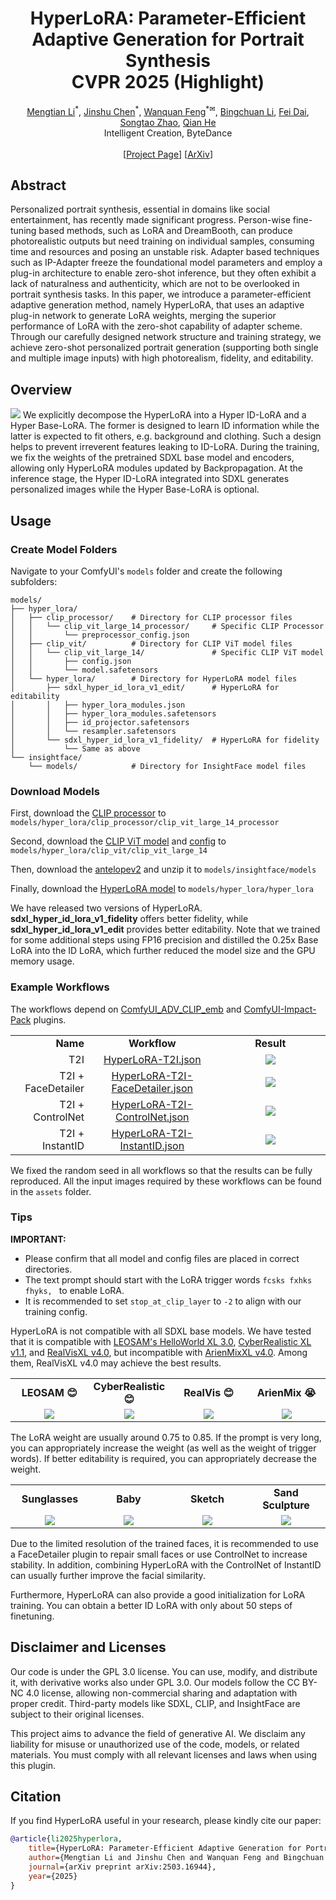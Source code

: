 # <div align="center">HyperLoRA: Parameter-Efficient Adaptive Generation for Portrait Synthesis<br>CVPR 2025 (Highlight)</div>
<div align="center">
    <a href="https://lemonsky1995.github.io/" target="_blank">Mengtian Li</a><sup>*</sup>,
    <a href="https://openreview.net/profile?id=~Jinshu_Chen2" target="_blank">Jinshu Chen</a><sup>*</sup>,
    <a href="https://wanquanf.github.io/" target="_blank">Wanquan Feng</a><sup>*✉</sup>,
    <a href="https://scholar.google.com/citations?user=ac5Se6QAAAAJ" target="_blank">Bingchuan Li</a>,
    <a href="https://openreview.net/profile?id=~Fei_Dai1" target="_blank">Fei Dai</a>,
    <a href="https://openreview.net/profile?id=~Songtao_Zhao1" target="_blank">Songtao Zhao</a>,
    <a href="https://scholar.google.com/citations?user=9rWWCgUAAAAJ" target="_blank">Qian He</a>
    <br>
    Intelligent Creation, ByteDance
</div>
<br>
<div align="center">
    [<a href="https://lemonsky1995.github.io/hyperlora/" target="_blank">Project Page</a>]
    [<a href="https://arxiv.org/abs/2503.16944" target="_blank">ArXiv</a>]
</div>

## Abstract
Personalized portrait synthesis, essential in domains like social entertainment, has recently made significant progress. Person-wise fine-tuning based methods, such as LoRA and DreamBooth, can produce photorealistic outputs but need training on individual samples, consuming time and resources and posing an unstable risk. Adapter based techniques such as IP-Adapter freeze the foundational model parameters and employ a plug-in architecture to enable zero-shot inference, but they often exhibit a lack of naturalness and authenticity, which are not to be overlooked in portrait synthesis tasks. In this paper, we introduce a parameter-efficient adaptive generation method, namely HyperLoRA, that uses an adaptive plug-in network to generate LoRA weights, merging the superior performance of LoRA with the zero-shot capability of adapter scheme. Through our carefully designed network structure and training strategy, we achieve zero-shot personalized portrait generation (supporting both single and multiple image inputs) with high photorealism, fidelity, and editability.

## Overview
![](assets/overview.jpg)
We explicitly decompose the HyperLoRA into a Hyper ID-LoRA and a Hyper Base-LoRA. The former is designed to learn ID information while the latter is expected to fit others, e.g. background and clothing. Such a design helps to prevent irreverent features leaking to ID-LoRA. During the training, we fix the weights of the pretrained SDXL base model and encoders, allowing only HyperLoRA modules updated by Backpropagation. At the inference stage, the Hyper ID-LoRA integrated into SDXL generates personalized images while the Hyper Base-LoRA is optional.

## Usage
### Create Model Folders
Navigate to your ComfyUI's ```models``` folder and create the following subfolders:
```
models/
├── hyper_lora/
│   ├── clip_processor/    # Directory for CLIP processor files
│   │   └── clip_vit_large_14_processor/     # Specific CLIP Processor
│   │       └── preprocessor_config.json
│   ├── clip_vit/          # Directory for CLIP ViT model files
│   │   └── clip_vit_large_14/               # Specific CLIP ViT model
│   │       ├── config.json
│   │       └── model.safetensors
│   └── hyper_lora/        # Directory for HyperLoRA model files
│       ├── sdxl_hyper_id_lora_v1_edit/      # HyperLoRA for editability
│       │   ├── hyper_lora_modules.json
│       │   ├── hyper_lora_modules.safetensors
│       │   ├── id_projector.safetensors
│       │   └── resampler.safetensors
│       └── sdxl_hyper_id_lora_v1_fidelity/  # HyperLoRA for fidelity
│           └── Same as above
└── insightface/
    └── models/            # Directory for InsightFace model files
```

### Download Models
First, download the [CLIP processor](https://huggingface.co/openai/clip-vit-large-patch14/raw/main/preprocessor_config.json) to ```models/hyper_lora/clip_processor/clip_vit_large_14_processor```

Second, download the [CLIP ViT model](https://huggingface.co/openai/clip-vit-large-patch14/resolve/main/model.safetensors) and [config](https://huggingface.co/openai/clip-vit-large-patch14/raw/main/config.json) to ```models/hyper_lora/clip_vit/clip_vit_large_14```

Then, download the [antelopev2](https://github.com/deepinsight/insightface/tree/master/python-package#model-zoo) and unzip it to ```models/insightface/models```

Finally, download the [HyperLoRA model](https://huggingface.co/bytedance-research/HyperLoRA) to ```models/hyper_lora/hyper_lora```

We have released two versions of HyperLoRA. <b>sdxl_hyper_id_lora_v1_fidelity</b> offers better fidelity, while <b>sdxl_hyper_id_lora_v1_edit</b> provides better editability. Note that we trained for some additional steps using FP16 precision and distilled the 0.25x Base LoRA into the ID LoRA, which further reduced the model size and the GPU memory usage.

### Example Workflows
The workflows depend on [ComfyUI_ADV_CLIP_emb](https://github.com/BlenderNeko/ComfyUI_ADV_CLIP_emb) and [ComfyUI-Impact-Pack](https://github.com/ltdrdata/ComfyUI-Impact-Pack) plugins.

<table width="100%" style="text-align: center">
 <tr>
    <td width="25%" style="text-align: right"><b>Name</b></td>
    <td width="40%"><b>Workflow</b></td>
    <td width="35%"><b>Result</b></td>
 </tr>
 <tr>
    <td style="text-align: right">T2I</td>
    <td><a href="assets/HyperLoRA-T2I.json">HyperLoRA-T2I.json</a></td>
    <td><img src="assets/HyperLoRA-T2I.jpg" /></td>
 </tr>
 <tr>
    <td style="text-align: right">T2I + FaceDetailer</td>
    <td><a href="assets/HyperLoRA-T2I-FaceDetailer.json">HyperLoRA-T2I-FaceDetailer.json</a></td>
    <td><img src="assets/HyperLoRA-T2I-FaceDetailer.jpg" /></td>
 </tr>
 <tr>
    <td style="text-align: right">T2I + ControlNet</td>
    <td><a href="assets/HyperLoRA-T2I-ControlNet.json">HyperLoRA-T2I-ControlNet.json</a></td>
    <td><img src="assets/HyperLoRA-T2I-ControlNet.jpg" /></td>
 </tr>
 <tr>
    <td style="text-align: right">T2I + InstantID</td>
    <td><a href="assets/HyperLoRA-T2I-InstantID.json">HyperLoRA-T2I-InstantID.json</a></td>
    <td><img src="assets/HyperLoRA-T2I-InstantID.jpg" /></td>
 </tr>
</table>

We fixed the random seed in all workflows so that the results can be fully reproduced. All the input images required by these workflows can be found in the ```assets``` folder.

### Tips
**IMPORTANT:**
- Please confirm that all model and config files are placed in correct directories.
- The text prompt should start with the LoRA trigger words `fcsks fxhks fhyks, ` to enable LoRA.
- It is recommended to set `stop_at_clip_layer` to `-2` to align with our training config.

HyperLoRA is not compatible with all SDXL base models. We have tested that it is compatible with [LEOSAM's HelloWorld XL 3.0](https://civitai.com/models/43977?modelVersionId=262973), [CyberRealistic XL v1.1](https://civitai.com/models/312530?modelVersionId=395041), and [RealVisXL v4.0](https://civitai.com/models/139562?modelVersionId=344487), but incompatible with [ArienMixXL v4.0](https://civitai.com/models/118913?modelVersionId=322265). Among them, RealVisXL v4.0 may achieve the best results.

<table width="100%" style="text-align: center">
 <tr>
    <td width="25%"><b>LEOSAM 😊</b></td>
    <td width="25%"><b>CyberRealistic 😊</b></td>
    <td width="25%"><b>RealVis 😊</b></td>
    <td width="25%"><b>ArienMix 😭</b></td>
 </tr>
 <tr>
    <td><img src="assets/T2I-LeoSams.jpg" /></td>
    <td><img src="assets/T2I-CyberRealXL.jpg" /></td>
    <td><img src="assets/T2I-RealVisXL.jpg" /></td>
    <td><img src="assets/T2I-ArienMixXL.jpg" /></td>
 </tr>
</table>

The LoRA weight are usually around 0.75 to 0.85. If the prompt is very long, you can appropriately increase the weight (as well as the weight of trigger words). If better editability is required, you can appropriately decrease the weight.

<table width="100%" style="text-align: center">
 <tr>
    <td width="25%"><b>Sunglasses</b></td>
    <td width="25%"><b>Baby</b></td>
    <td width="25%"><b>Sketch</b></td>
    <td width="25%"><b>Sand Sculpture</b></td>
 </tr>
 <tr>
    <td><img src="assets/T2I-Edit-01.jpg" /></td>
    <td><img src="assets/T2I-Edit-02.jpg" /></td>
    <td><img src="assets/T2I-Edit-03.jpg" /></td>
    <td><img src="assets/T2I-Edit-04.jpg" /></td>
 </tr>
</table>

Due to the limited resolution of the trained faces, it is recommended to use a FaceDetailer plugin to repair small faces or use ControlNet to increase stability. In addition, combining HyperLoRA with the ControlNet of InstantID can usually further improve the facial similarity.

Furthermore, HyperLoRA can also provide a good initialization for LoRA training. You can obtain a better ID LoRA with only about 50 steps of finetuning.

## Disclaimer and Licenses
Our code is under the GPL 3.0 license. You can use, modify, and distribute it, with derivative works also under GPL 3.0. Our models follow the CC BY-NC 4.0 license, allowing non-commercial sharing and adaptation with proper credit. Third-party models like SDXL, CLIP, and InsightFace are subject to their original licenses.

This project aims to advance the field of generative AI. We disclaim any liability for misuse or unauthorized use of the code, models, or related materials. You must comply with all relevant licenses and laws when using this plugin.

## Citation
If you find HyperLoRA useful in your research, please kindly cite our paper:
```bibtex
@article{li2025hyperlora,
    title={HyperLoRA: Parameter-Efficient Adaptive Generation for Portrait Synthesis}, 
    author={Mengtian Li and Jinshu Chen and Wanquan Feng and Bingchuan Li and Fei Dai and Songtao Zhao and Qian He},
    journal={arXiv preprint arXiv:2503.16944},
    year={2025}
}
```

